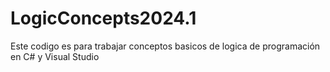 # LogicConcepts2024.1
Este codigo es para trabajar conceptos basicos de logica de programación en C#  y Visual Studio
